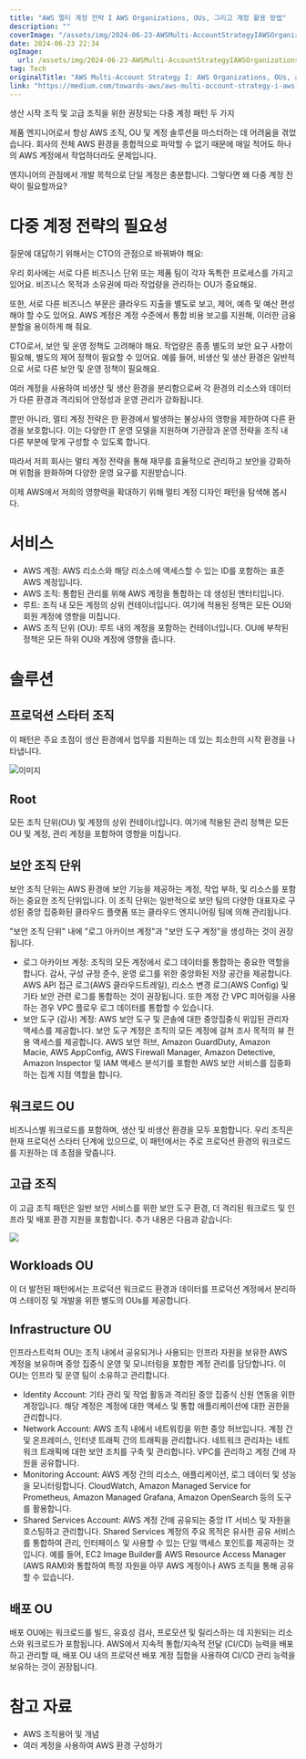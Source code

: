 ```yaml
---
title: "AWS 멀티 계정 전략 I AWS Organizations, OUs, 그리고 계정 활용 방법"
description: ""
coverImage: "/assets/img/2024-06-23-AWSMulti-AccountStrategyIAWSOrganizationsOUsandAccounts_0.png"
date: 2024-06-23 22:34
ogImage:
  url: /assets/img/2024-06-23-AWSMulti-AccountStrategyIAWSOrganizationsOUsandAccounts_0.png
tag: Tech
originalTitle: "AWS Multi-Account Strategy I: AWS Organizations, OUs, and Accounts"
link: "https://medium.com/towards-aws/aws-multi-account-strategy-i-aws-organizations-ous-and-accounts-a4860f475161"
---
```


생산 시작 조직 및 고급 조직을 위한 권장되는 다중 계정 패턴 두 가지

제품 엔지니어로서 항상 AWS 조직, OU 및 계정 솔루션을 마스터하는 데 어려움을 겪었습니다. 회사의 전체 AWS 환경을 종합적으로 파악할 수 없기 때문에 매일 적어도 하나의 AWS 계정에서 작업하더라도 문제입니다.

엔지니어의 관점에서 개발 목적으로 단일 계정은 충분합니다. 그렇다면 왜 다중 계정 전략이 필요할까요?

# 다중 계정 전략의 필요성

<div class="content-ad"></div>

질문에 대답하기 위해서는 CTO의 관점으로 바꿔봐야 해요:

우리 회사에는 서로 다른 비즈니스 단위 또는 제품 팀이 각자 독특한 프로세스를 가지고 있어요. 비즈니스 목적과 소유권에 따라 작업량을 관리하는 OU가 중요해요.

또한, 서로 다른 비즈니스 부문은 클라우드 지출을 별도로 보고, 제어, 예측 및 예산 편성해야 할 수도 있어요. AWS 계정은 계정 수준에서 통합 비용 보고를 지원해, 이러한 금융 분할을 용이하게 해 줘요.

CTO로서, 보안 및 운영 정책도 고려해야 해요. 작업량은 종종 별도의 보안 요구 사항이 필요해, 별도의 제어 정책이 필요할 수 있어요. 예를 들어, 비생산 및 생산 환경은 일반적으로 서로 다른 보안 및 운영 정책이 필요해요.

<div class="content-ad"></div>

여러 계정을 사용하여 비생산 및 생산 환경을 분리함으로써 각 환경의 리소스와 데이터가 다른 환경과 격리되어 안정성과 운영 관리가 강화됩니다.

뿐만 아니라, 멀티 계정 전략은 한 환경에서 발생하는 불상사의 영향을 제한하여 다른 환경을 보호합니다. 이는 다양한 IT 운영 모델을 지원하며 기관장과 운영 전략을 조직 내 다른 부분에 맞게 구성할 수 있도록 합니다.

따라서 저희 회사는 멀티 계정 전략을 통해 재무를 효율적으로 관리하고 보안을 강화하며 위험을 완화하며 다양한 운영 요구를 지원받습니다.

이제 AWS에서 저희의 영향력을 확대하기 위해 멀티 계정 디자인 패턴을 탐색해 봅시다.

<div class="content-ad"></div>

# 서비스

- AWS 계정: AWS 리소스와 해당 리소스에 액세스할 수 있는 ID를 포함하는 표준 AWS 계정입니다.
- AWS 조직: 통합된 관리를 위해 AWS 계정을 통합하는 데 생성된 엔터티입니다.
- 루트: 조직 내 모든 계정의 상위 컨테이너입니다. 여기에 적용된 정책은 모든 OU와 회원 계정에 영향을 미칩니다.
- AWS 조직 단위 (OU): 루트 내의 계정을 포함하는 컨테이너입니다. OU에 부착된 정책은 모든 하위 OU와 계정에 영향을 줍니다.

# 솔루션

## 프로덕션 스타터 조직

<div class="content-ad"></div>

이 패턴은 주요 초점이 생산 환경에서 업무를 지원하는 데 있는 최소한의 시작 환경을 나타냅니다.

![이미지](/assets/img/2024-06-23-AWSMulti-AccountStrategyIAWSOrganizationsOUsandAccounts_0.png)

## Root

모든 조직 단위(OU) 및 계정의 상위 컨테이너입니다. 여기에 적용된 관리 정책은 모든 OU 및 계정, 관리 계정을 포함하여 영향을 미칩니다.

<div class="content-ad"></div>

## 보안 조직 단위

보안 조직 단위는 AWS 환경에 보안 기능을 제공하는 계정, 작업 부하, 및 리소스를 포함하는 중요한 조직 단위입니다. 이 조직 단위는 일반적으로 보안 팀의 다양한 대표자로 구성된 중앙 집중화된 클라우드 플랫폼 또는 클라우드 엔지니어링 팀에 의해 관리됩니다.

"보안 조직 단위" 내에 "로그 아카이브 계정"과 "보안 도구 계정"을 생성하는 것이 권장됩니다.

- 로그 아카이브 계정: 조직의 모든 계정에서 로그 데이터를 통합하는 중요한 역할을 합니다. 감사, 구성 규정 준수, 운영 로그를 위한 중앙화된 저장 공간을 제공합니다. AWS API 접근 로그(AWS 클라우드트레일), 리소스 변경 로그(AWS Config) 및 기타 보안 관련 로그를 통합하는 것이 권장됩니다. 또한 계정 간 VPC 피어링을 사용하는 경우 VPC 플로우 로그 데이터를 통합할 수 있습니다.
- 보안 도구 (감사) 계정: AWS 보안 도구 및 콘솔에 대한 중앙집중식 위임된 관리자 액세스를 제공합니다. 보안 도구 계정은 조직의 모든 계정에 걸쳐 조사 목적의 뷰 전용 액세스를 제공합니다. AWS 보안 허브, Amazon GuardDuty, Amazon Macie, AWS AppConfig, AWS Firewall Manager, Amazon Detective, Amazon Inspector 및 IAM 액세스 분석기를 포함한 AWS 보안 서비스를 집중화하는 집계 지점 역할을 합니다.

<div class="content-ad"></div>

## 워크로드 OU

비즈니스별 워크로드를 포함하며, 생산 및 비생산 환경을 모두 포함합니다. 우리 조직은 현재 프로덕션 스타터 단계에 있으므로, 이 패턴에서는 주로 프로덕션 환경의 워크로드를 지원하는 데 초점을 맞춥니다.

## 고급 조직

이 고급 조직 패턴은 일반 보안 서비스를 위한 보안 도구 환경, 더 격리된 워크로드 및 인프라 및 배포 환경 지원을 포함합니다. 추가 내용은 다음과 같습니다:

<div class="content-ad"></div>

<img src="/assets/img/2024-06-23-AWSMulti-AccountStrategyIAWSOrganizationsOUsandAccounts_1.png" />

## Workloads OU

이 더 발전된 패턴에서는 프로덕션 워크로드 환경과 데이터를 프로덕션 계정에서 분리하여 스테이징 및 개발을 위한 별도의 OUs를 제공합니다.

## Infrastructure OU

<div class="content-ad"></div>

인프라스트럭처 OU는 조직 내에서 공유되거나 사용되는 인프라 자원을 보유한 AWS 계정을 보유하며 중앙 집중식 운영 및 모니터링을 포함한 계정 관리를 담당합니다. 이 OU는 인프라 및 운영 팀이 소유하고 관리합니다.

- Identity Account: 기타 관리 및 작업 활동과 격리된 중앙 집중식 신원 연동을 위한 계정입니다. 해당 계정은 계정에 대한 액세스 및 통합 애플리케이션에 대한 권한을 관리합니다.
- Network Account: AWS 조직 내에서 네트워킹을 위한 중앙 허브입니다. 계정 간 및 온프레미스, 인터넷 트래픽 간의 트래픽을 관리합니다. 네트워크 관리자는 네트워크 트래픽에 대한 보안 조치를 구축 및 관리합니다. VPC를 관리하고 계정 간에 자원을 공유합니다.
- Monitoring Account: AWS 계정 간의 리소스, 애플리케이션, 로그 데이터 및 성능을 모니터링합니다. CloudWatch, Amazon Managed Service for Prometheus, Amazon Managed Grafana, Amazon OpenSearch 등의 도구를 활용합니다.
- Shared Services Account: AWS 계정 간에 공유되는 중앙 IT 서비스 및 자원을 호스팅하고 관리합니다. Shared Services 계정의 주요 목적은 유사한 공유 서비스를 통합하여 관리, 인터페이스 및 사용할 수 있는 단일 액세스 포인트를 제공하는 것입니다. 예를 들어, EC2 Image Builder를 AWS Resource Access Manager (AWS RAM)와 통합하여 특정 자원을 아무 AWS 계정이나 AWS 조직을 통해 공유할 수 있습니다.

## 배포 OU

배포 OU에는 워크로드를 빌드, 유효성 검사, 프로모션 및 릴리스하는 데 지원되는 리소스와 워크로드가 포함됩니다. AWS에서 지속적 통합/지속적 전달 (CI/CD) 능력을 배포하고 관리할 때, 배포 OU 내의 프로덕션 배포 계정 집합을 사용하여 CI/CD 관리 능력을 보유하는 것이 권장됩니다.

<div class="content-ad"></div>

# 참고 자료

- AWS 조직용어 및 개념
- 여러 계정을 사용하여 AWS 환경 구성하기
